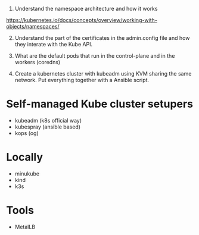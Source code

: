 1. Understand the namespace architecture and how it works

https://kubernetes.io/docs/concepts/overview/working-with-objects/namespaces/

2. Understand the part of the certificates in the admin.config file and how they interate with the Kube API.

3. What are the default pods that run in the control-plane and in the workers (coredns)

3. Create a kubernetes cluster with kubeadm using KVM sharing the same network. Put everything together with a Ansible script.

# Self-managed Kube cluster setupers

- kubeadm (k8s official way)
- kubespray (ansible based)
- kops (og)

# Locally

- minukube
- kind
- k3s

# Tools

- MetalLB
